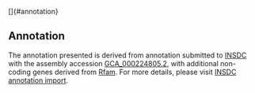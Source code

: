 []{#annotation}

Annotation
----------

The annotation presented is derived from annotation submitted to
[INSDC](http://www.insdc.org) with the assembly accession
[GCA\_000224805.2](http://www.ebi.ac.uk/ena/data/view/GCA_000224805.2),
with additional non-coding genes derived from
[Rfam](http://rfam.xfam.org/). For more details, please visit [INSDC
annotation
import](http://ensemblgenomes.org/info/data/insdc_annotation).
